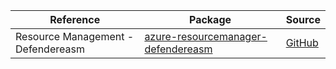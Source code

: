 | Reference | Package | Source |
|---|---|---|
|Resource Management - Defendereasm|[azure-resourcemanager-defendereasm](https://repo1.maven.org/maven2/com/azure/resourcemanager/azure-resourcemanager-defendereasm)|[GitHub](https://github.com/Azure/azure-sdk-for-java/blob/main/sdk/defendereasm/azure-resourcemanager-defendereasm)|
